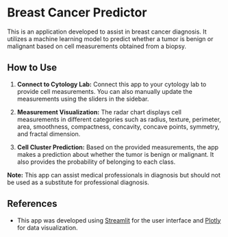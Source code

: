 # Breast Cancer Predictor

This is an application developed to assist in breast cancer diagnosis. It utilizes a machine learning model to predict whether a tumor is benign or malignant based on cell measurements obtained from a biopsy.

## How to Use

1. **Connect to Cytology Lab:** Connect this app to your cytology lab to provide cell measurements. You can also manually update the measurements using the sliders in the sidebar.

2. **Measurement Visualization:** The radar chart displays cell measurements in different categories such as radius, texture, perimeter, area, smoothness, compactness, concavity, concave points, symmetry, and fractal dimension.

3. **Cell Cluster Prediction:** Based on the provided measurements, the app makes a prediction about whether the tumor is benign or malignant. It also provides the probability of belonging to each class.

**Note:** This app can assist medical professionals in diagnosis but should not be used as a substitute for professional diagnosis.

## References

- This app was developed using [Streamlit](https://streamlit.io/) for the user interface and [Plotly](https://plotly.com/) for data visualization.

